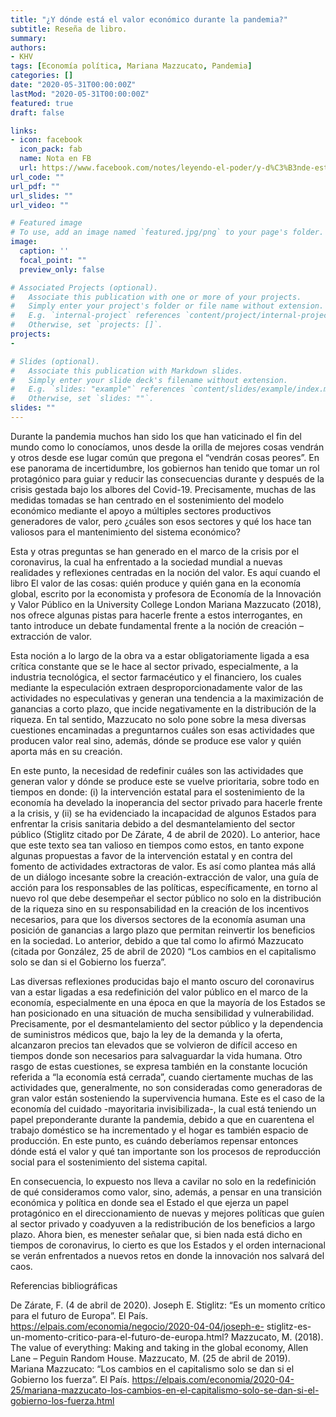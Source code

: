 ```yaml
---
title: "¿Y dónde está el valor económico durante la pandemia?"
subtitle: Reseña de libro.
summary: 
authors:
- KHV
tags: [Economía política, Mariana Mazzucato, Pandemia]
categories: []
date: "2020-05-31T00:00:00Z"
lastMod: "2020-05-31T00:00:00Z"
featured: true
draft: false

links:
- icon: facebook
  icon_pack: fab
  name: Nota en FB
  url: https://www.facebook.com/notes/leyendo-el-poder/y-d%C3%B3nde-est%C3%A1-el-valor-econ%C3%B3mico-durante-la-pandemia/1654081738077627/
url_code: ""
url_pdf: ""
url_slides: ""
url_video: ""

# Featured image
# To use, add an image named `featured.jpg/png` to your page's folder. 
image:
  caption: ''
  focal_point: ""
  preview_only: false

# Associated Projects (optional).
#   Associate this publication with one or more of your projects.
#   Simply enter your project's folder or file name without extension.
#   E.g. `internal-project` references `content/project/internal-project/index.md`.
#   Otherwise, set `projects: []`.
projects:
- 

# Slides (optional).
#   Associate this publication with Markdown slides.
#   Simply enter your slide deck's filename without extension.
#   E.g. `slides: "example"` references `content/slides/example/index.md`.
#   Otherwise, set `slides: ""`.
slides: ""
---
```

Durante la pandemia muchos han sido los que han vaticinado el fin del mundo como lo conocíamos, unos desde la orilla de mejores cosas vendrán y otros desde ese lugar común que pregona el “vendrán cosas peores”. En ese panorama de incertidumbre, los gobiernos han tenido que tomar un rol protagónico para guiar y reducir las consecuencias durante y después de la crisis gestada bajo los albores del Covid-19. Precisamente, muchas de las medidas tomadas se han centrado en el sostenimiento del modelo económico mediante el apoyo a múltiples sectores productivos generadores de valor, pero ¿cuáles son esos sectores y qué los hace tan valiosos para el mantenimiento del sistema económico? 

Esta y otras preguntas se han generado en el marco de la crisis por el coronavirus, la cual ha enfrentado a la sociedad mundial a nuevas realidades y reflexiones centradas en la noción del valor. Es aquí cuando el libro El valor de las cosas: quién produce y quién gana en la economía global, escrito por la economista y profesora de Economía de la Innovación y Valor Público en la University College London Mariana Mazzucato (2018), nos ofrece algunas pistas para hacerle frente a estos interrogantes, en tanto introduce un debate fundamental frente a la noción de creación – extracción de valor. 

Esta noción a lo largo de la obra va a estar obligatoriamente ligada a esa crítica constante que se le hace al sector privado, especialmente, a la industria tecnológica, el sector farmacéutico y el financiero, los cuales mediante la especulación extraen desproporcionadamente valor de las actividades no especulativas y generan una tendencia a la maximización de ganancias a corto plazo, que incide negativamente en la distribución de la riqueza. En tal sentido, Mazzucato no solo pone sobre la mesa diversas cuestiones encaminadas a preguntarnos cuáles son esas actividades que producen valor real sino, además, dónde se produce ese valor y quién aporta más en su creación. 

En este punto, la necesidad de redefinir cuáles son las actividades que generan valor y dónde se produce este se vuelve prioritaria, sobre todo en tiempos en donde: (i) la intervención estatal para el sostenimiento de la economía ha develado la inoperancia del sector privado para hacerle frente a la crisis, y (ii) se ha evidenciado la incapacidad de algunos Estados para enfrentar la crisis sanitaria debido a del desmantelamiento del sector público (Stiglitz citado por De Zárate, 4 de abril de 2020). Lo anterior, hace que este texto sea tan valioso en tiempos como estos, en tanto expone algunas propuestas a favor de la intervención estatal y en contra del fomento de actividades extractoras de valor.  Es así como plantea más allá de un diálogo incesante sobre la creación-extracción de valor, una guía de acción para los responsables de las políticas, específicamente, en torno al nuevo rol que debe desempeñar el sector público no solo en la distribución de la riqueza sino en su responsabilidad en la creación de los incentivos necesarios, para que los diversos sectores de la economía asuman una posición de ganancias a largo plazo que permitan reinvertir los beneficios en la sociedad. Lo anterior, debido a que tal como lo afirmó Mazzucato (citada por González, 25 de abril de 2020) “Los cambios en el capitalismo solo se dan si el Gobierno los fuerza”.

Las diversas reflexiones producidas bajo el manto oscuro del coronavirus van a estar ligadas a esa redefinición del valor público en el marco de la economía, especialmente en una época en que la mayoría de los Estados se han posicionado en una situación de mucha sensibilidad y vulnerabilidad. Precisamente, por el desmantelamiento del sector público y la dependencia de suministros médicos que, bajo la ley de la demanda y la oferta, alcanzaron precios tan elevados que se volvieron de difícil acceso en tiempos donde son necesarios para salvaguardar la vida humana. Otro rasgo de estas cuestiones, se expresa también en la constante locución referida a “la economía está cerrada”, cuando ciertamente muchas de las actividades que, generalmente, no son consideradas como generadoras de gran valor están sosteniendo la supervivencia humana. Este es el caso de la economía del cuidado -mayoritaria invisibilizada-, la cual está teniendo un papel preponderante durante la pandemia, debido a que en cuarentena el trabajo doméstico se ha incrementado y el hogar es también espacio de producción. En este punto, es cuándo deberíamos repensar entonces dónde está el valor y qué tan importante son los procesos de reproducción social para el sostenimiento del sistema capital. 

En consecuencia, lo expuesto nos lleva a cavilar no solo en la redefinición de qué consideramos como valor, sino, además, a pensar en una transición económica y política en donde sea el Estado el que ejerza un papel protagónico en el direccionamiento de nuevas y mejores políticas que guíen al sector privado y coadyuven a la redistribución de los beneficios a largo plazo. Ahora bien, es menester señalar que, si bien nada está dicho en tiempos de coronavirus, lo cierto es que los Estados y el orden internacional se verán enfrentados a nuevos retos en donde la innovación nos salvará del caos. 

Referencias bibliográficas 

De Zárate, F. (4 de abril de 2020).  Joseph E. Stiglitz: “Es un momento crítico para el futuro 	de Europa”. El País. https://elpais.com/economia/negocio/2020-04-04/joseph-e-	stiglitz-es-un-momento-critico-para-el-futuro-de-europa.html?
Mazzucato, M. (2018). The value of everything: Making and taking in the global economy, 	Allen Lane – Peguin Random House.
Mazzucato, M. (25 de abril de 2019). Mariana Mazzucato: “Los cambios en el capitalismo solo se dan si el Gobierno los fuerza”. El País. https://elpais.com/economia/2020-04-25/mariana-mazzucato-los-cambios-en-el-capitalismo-solo-se-dan-si-el-gobierno-los-fuerza.html 
